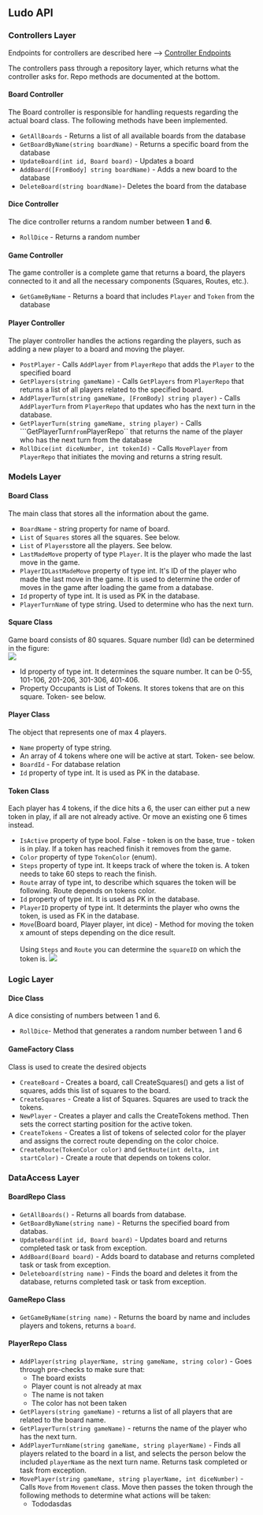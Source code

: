 ## Ludo API
### Controllers Layer

Endpoints for controllers are described here --> [Controller Endpoints](ludoApiEndpoints.md)

The controllers pass through a repository layer, which returns what the controller asks for. Repo methods are documented at the bottom.

#### Board Controller

The Board controller is responsible for handling requests regarding the actual board class. The following methods have been implemented.

* ``GetAllBoards`` - Returns a list of all available boards from the database
* `GetBoardByName(string boardName)` - Returns a specific board from the database
* ``UpdateBoard(int id, Board board)`` - Updates a board
* ``AddBoard([FromBody] string boardName)`` - Adds a new board to the database
* ``DeleteBoard(string boardName)``- Deletes the board from the database 

#### Dice Controller

The dice controller returns a random number between **1** and **6**. 

* ``RollDice`` - Returns a random number

#### Game Controller

The game controller is a complete game that returns a board, the players connected to it and all the necessary components (Squares, Routes, etc.).

* ``GetGameByName`` - Returns a board that includes ``Player`` and  ``Token`` from the database

#### Player Controller

The player controller handles the actions regarding the players, such as adding a new player to a board and moving the player.

* ``PostPlayer`` - Calls ``AddPlayer`` from ``PlayerRepo`` that adds the ``Player`` to the specified board
* ``GetPlayers(string gameName)`` - Calls ``GetPlayers`` from ``PlayerRepo`` that returns a list of all players related to the specified board.
* ``AddPlayerTurn(string gameName, [FromBody] string player)`` - Calls ``AddPlayerTurn`` from ``PlayerRepo`` that updates who has the next turn in the database.
* ``GetPlayerTurn(string gameName, string player)`` - Calls ```GetPlayerTurn`` from ``PlayerRepo`` that returns the name of the player who has the next turn from the database
* ``RollDice(int diceNumber, int tokenId)`` - Calls ``MovePlayer`` from ``PlayerRepo`` that initiates the moving and returns a string result.

### Models Layer
#### Board Class
The main class that stores all the information about the game.

- ``BoardName`` - string property for name of board.
- ``List`` of ``Squares`` stores all the squares. See below.
- ``List`` of ``Players``store all the players. See below.
- ``LastMadeMove`` property of type ``Player``. It is the player who made the last move in the game. 
- ``PlayerIDLastMadeMove`` property of type int. It's ID of the player who made the last move in the game. It is used to determine the order of moves in the game after loading the game from a database.
- ``Id`` property of type int. It is used as PK in the database.
- ``PlayerTurnName`` of type string. Used to determine who has the next turn.

#### Square Class
Game board consists of 80 squares. Square number (Id) can be determined in the figure:   
[<img src="https://github.com/PGBSNH20/ludo-game-team-2/blob/main/Documentation/img/board.jpg">](https://github.com/PGBSNH20/ludo-game-team-2/blob/main/Documentation/img/board.jpg)

- Id property of type int. It determines the square number. It can be 0-55, 101-106, 201-206, 301-306, 401-406.
- Property Occupants is List of Tokens. It stores tokens that are on this square. Token- see below.      

#### Player Class
The object that represents one of max 4 players.

- `Name` property of type string.
- An array of 4 tokens where one will be active at start. Token- see below.
- `BoardId` - For database relation
- `Id` property of type int. It is used as PK in the database.

#### Token Class
Each player has 4 tokens, if the dice hits a 6, the user can either put a new token in play, if all are not already active. Or move an existing one 6 times instead.

- `IsActive` property of type bool. False - token is on the base, true - token is in play. If a token has reached finish it removes from the game.   
- `Color` property of type `TokenColor` (enum).
- `Steps` property of type int. It keeps track of where the token is. A token needs to take 60 steps to reach the finish.
- `Route` array of type int, to describe which squares the token will be following. Route depends on tokens color.
- `Id` property of type int. It is used as PK in the database.
- `PlayerID` property of type int. It determints the player who owns the token, is used as FK in the database. 
- `Move`(Board board, Player player, int dice) - Method for moving the token x amount of steps depending on the dice result.<br><br>
Using `Steps` and `Route` you can determine the `squareID` on which the token is.
[<img src="https://github.com/PGBSNH20/ludo-game-team-2/blob/main/Documentation/img/SquaresRoutes.jpg">](https://github.com/PGBSNH20/ludo-game-team-2/blob/main/Documentation/img/SquaresRoutes.jpg)

### Logic Layer
#### Dice Class
A dice consisting of numbers between 1 and 6.
- `RollDice`- Method that generates a random number between 1 and 6
#### GameFactory Class
Class is used to create the desired objects

- `CreateBoard` - Creates a board, call CreateSquares() and gets a list of squares, adds this list of squares to the board.
- `CreateSquares` - Create a list of Squares. Squares are used to track the tokens.
- `NewPlayer` - Creates a player and calls the CreateTokens method. Then sets the correct starting position for the active token.   
- `CreateTokens` - Creates a list of tokens of selected color for the player and assigns the correct route depending on the color choice.
- `CreateRoute(TokenColor color)` and `GetRoute(int delta, int startColor)` - Create a route that depends on tokens color.    

### DataAccess Layer
#### BoardRepo Class
- ``GetAllBoards()`` - Returns all boards from database.
- ``GetBoardByName(string name)`` - Returns the specified board from databas.
- ``UpdateBoard(int id, Board board)`` - Updates board and returns completed task or task from exception.
- ``AddBoard(Board board)`` - Adds board to database and returns completed task or task from exception.
- ``Deleteboard(string name)`` - Finds the board and deletes it from the database, returns completed task or task from exception.
#### GameRepo Class
- ``GetGameByName(string name)`` - Returns the board by name and includes players and tokens, returns a ``board``.
#### PlayerRepo Class
- ``AddPlayer(string playerName, string gameName, string color)`` - Goes through pre-checks to make sure that:
  - The board exists
  - Player count is not already at max
  - The name is not taken 
  - The color has not been taken
- ``GetPlayers(string gameName)`` - returns a list of all players that are related to the board name.
- ``GetPlayerTurn(string gameName)`` - returns the name of the player who has the next turn.
- ``AddPlayerTurnName(string gameName, string playerName)`` - Finds all players related to the board in a list, and selects the person below the included ``playerName`` as the next turn name. Returns task completed or task from exception.
- ``MovePlayer(string gameName, string playerName, int diceNumber)`` - Calls ``Move`` from ``Movement`` class. Move then passes the token through the following methods to determine what actions will be taken:
  - Tododasdas
